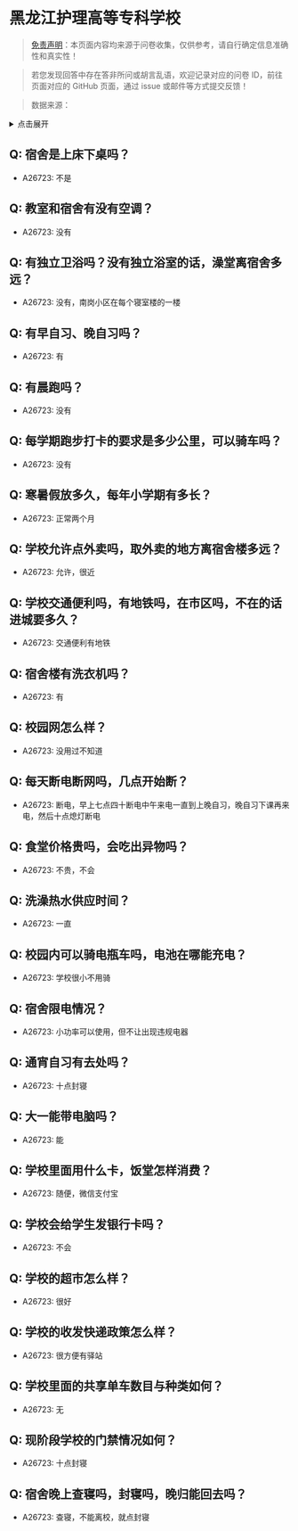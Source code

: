 # 黑龙江护理高等专科学校

> [免责声明](https://colleges.chat/#_3)：本页面内容均来源于问卷收集，仅供参考，请自行确定信息准确性和真实性！

> 若您发现回答中存在答非所问或胡言乱语，欢迎记录对应的问卷 ID，前往页面对应的 GitHub 页面，通过 issue 或邮件等方式提交反馈！

> 数据来源：

<details><summary>点击展开</summary>
<ul>
<li>A26723: 896583840@qq.com (2024 年 08 月)</li>
</ul>
</details>

## Q: 宿舍是上床下桌吗？

- A26723: 不是

## Q: 教室和宿舍有没有空调？

- A26723: 没有

## Q: 有独立卫浴吗？没有独立浴室的话，澡堂离宿舍多远？

- A26723: 没有，南岗小区在每个寝室楼的一楼

## Q: 有早自习、晚自习吗？

- A26723: 有

## Q: 有晨跑吗？

- A26723: 没有

## Q: 每学期跑步打卡的要求是多少公里，可以骑车吗？

- A26723: 没有

## Q: 寒暑假放多久，每年小学期有多长？

- A26723: 正常两个月

## Q: 学校允许点外卖吗，取外卖的地方离宿舍楼多远？

- A26723: 允许，很近

## Q: 学校交通便利吗，有地铁吗，在市区吗，不在的话进城要多久？

- A26723: 交通便利有地铁

## Q: 宿舍楼有洗衣机吗？

- A26723: 有

## Q: 校园网怎么样？

- A26723: 没用过不知道

## Q: 每天断电断网吗，几点开始断？

- A26723: 断电，早上七点四十断电中午来电一直到上晚自习，晚自习下课再来电，然后十点熄灯断电

## Q: 食堂价格贵吗，会吃出异物吗？

- A26723: 不贵，不会

## Q: 洗澡热水供应时间？

- A26723: 一直

## Q: 校园内可以骑电瓶车吗，电池在哪能充电？

- A26723: 学校很小不用骑

## Q: 宿舍限电情况？

- A26723: 小功率可以使用，但不让出现违规电器

## Q: 通宵自习有去处吗？

- A26723: 十点封寝

## Q: 大一能带电脑吗？

- A26723: 能

## Q: 学校里面用什么卡，饭堂怎样消费？

- A26723: 随便，微信支付宝

## Q: 学校会给学生发银行卡吗？

- A26723: 不会

## Q: 学校的超市怎么样？

- A26723: 很好

## Q: 学校的收发快递政策怎么样？

- A26723: 很方便有驿站

## Q: 学校里面的共享单车数目与种类如何？

- A26723: 无

## Q: 现阶段学校的门禁情况如何？

- A26723: 十点封寝

## Q: 宿舍晚上查寝吗，封寝吗，晚归能回去吗？

- A26723: 查寝，不能离校，就点封寝

